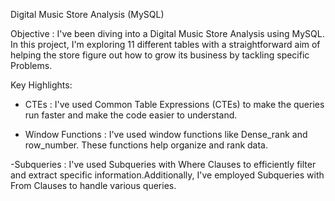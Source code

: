 Digital Music Store Analysis (MySQL)

Objective : I've been diving into a Digital Music Store Analysis using MySQL. In this project, I'm exploring 11 different tables with a straightforward aim of helping the store figure out how to grow its business by tackling specific Problems.

Key Highlights:

- CTEs : I've used Common Table Expressions (CTEs) to make the queries run faster and make the code easier to understand.

- Window Functions : I've used window functions like Dense_rank and row_number. These functions help organize and rank data.

-Subqueries : I've used Subqueries with Where Clauses to efficiently filter and extract specific information.Additionally, I've employed Subqueries with From Clauses to handle various queries.
